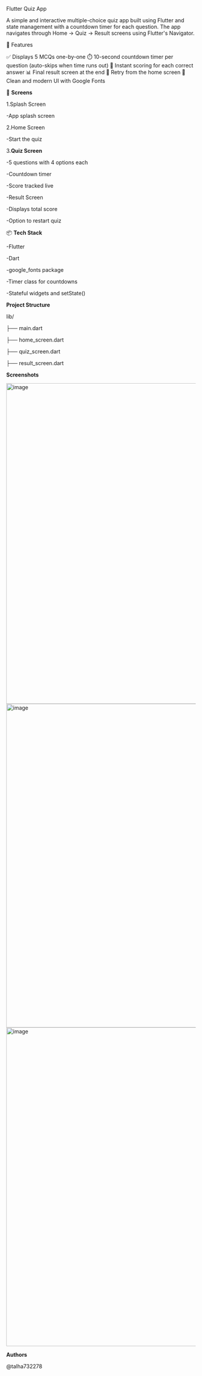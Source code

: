 Flutter Quiz App

A simple and interactive multiple-choice quiz app built using Flutter and state management with a countdown timer for each question. The app navigates through Home → Quiz → Result screens using Flutter's Navigator.

🚀 Features

✅ Displays 5 MCQs one-by-one
⏱️ 10-second countdown timer per question (auto-skips when time runs out)
🧠 Instant scoring for each correct answer
📊 Final result screen at the end
🔁 Retry from the home screen
🎨 Clean and modern UI with Google Fonts

📱 **Screens**

1.Splash Screen

  -App splash screen

  
 
2.Home Screen

  -Start the quiz
  
  
 
3.**Quiz Screen**

  -5 questions with 4 options each
 
  -Countdown timer
 
  -Score tracked live
 
  -Result Screen

  -Displays total score
 
  -Option to restart quiz
  
  

 
📦 **Tech Stack**

  -Flutter
  
  -Dart

  -google_fonts package

  -Timer class for countdowns

  -Stateful widgets and setState()

  **Project Structure**
  
  lib/
  
├── main.dart     

├── home_screen.dart    

├── quiz_screen.dart    

├── result_screen.dart  


**Screenshots**


<img width="881" height="853" alt="image" src="https://github.com/user-attachments/assets/7e3f11d0-268f-4017-b1c5-405b207b44c3" />

<img width="887" height="861" alt="image" src="https://github.com/user-attachments/assets/8c792a43-dfd2-44c3-8597-02e29ce276cb" />

<img width="877" height="848" alt="image" src="https://github.com/user-attachments/assets/25111551-639f-4833-8dcd-f80427d39e3a" />


**Authors**

@talha732278


